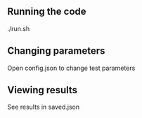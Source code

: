 ## Running the code
./run.sh

## Changing parameters
Open config.json to change test parameters

## Viewing results
See results in saved.json
